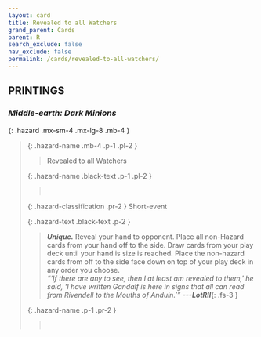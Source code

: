 ```yaml
---
layout: card
title: Revealed to all Watchers
grand_parent: Cards
parent: R
search_exclude: false
nav_exclude: false
permalink: /cards/revealed-to-all-watchers/
---
```


## PRINTINGS


### _Middle-earth: Dark Minions_

{: .hazard .mx-sm-4 .mx-lg-8 .mb-4 }
> {: .hazard-name .mb-4 .p-1 .pl-2 }
> > <div class="hazard-mp"></div>
> > <div class="card-name">Revealed to all Watchers</div>
>
> {: .hazard-name .black-text .p-1 .pl-2 }
> > &nbsp;
>
> {: .hazard-classification .pr-2 }
> Short-event
>
> {: .hazard-text .black-text .p-2 }
> > _**Unique.**_ Reveal your hand to opponent. Place all non-Hazard cards from your hand off to the side. Draw cards from your play deck until your hand is size is reached. Place the non-hazard cards from off to the side face down on top of your play deck in any order you choose.   <br>_“‘If there are any to see, then I at least am revealed to them,' he said, 'I have written Gandalf is here in signs that all can read from Rivendell to the Mouths of Anduin.’”_ ***---&#65279;LotRII***{: .fs-3 }  
>
> {: .hazard-name .p-1 .pr-2 }
> > <div class="card-shield"></div>
> > <div class="card-corruption">&nbsp;</div>
